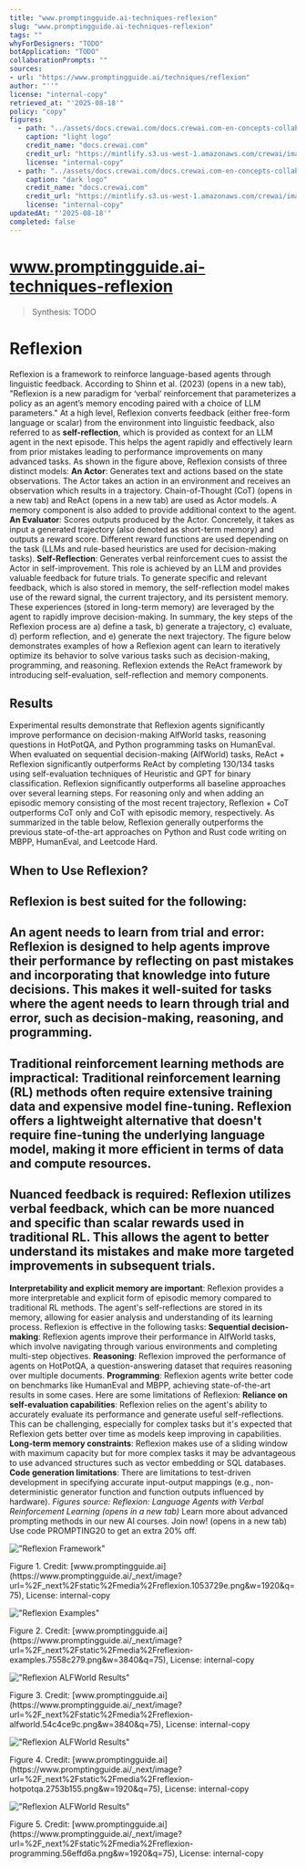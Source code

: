 ```yaml
---
title: "www.promptingguide.ai-techniques-reflexion"
slug: "www.promptingguide.ai-techniques-reflexion"
tags: ""
whyForDesigners: "TODO"
botApplication: "TODO"
collaborationPrompts: ""
sources:
- url: "https://www.promptingguide.ai/techniques/reflexion"
author: "''"
license: "internal-copy"
retrieved_at: "'2025-08-18'"
policy: "copy"
figures:
  - path: "../assets/docs.crewai.com/docs.crewai.com-en-concepts-collaboration/71bc45159c09.webp"
    caption: "light logo"
    credit_name: "docs.crewai.com"
    credit_url: "https://mintlify.s3.us-west-1.amazonaws.com/crewai/images/crew_only_logo.png"
    license: "internal-copy"
  - path: "../assets/docs.crewai.com/docs.crewai.com-en-concepts-collaboration/71bc45159c09.webp"
    caption: "dark logo"
    credit_name: "docs.crewai.com"
    credit_url: "https://mintlify.s3.us-west-1.amazonaws.com/crewai/images/crew_only_logo.png"
    license: "internal-copy"
updatedAt: "'2025-08-18'"
completed: false
---
```


# www.promptingguide.ai-techniques-reflexion

> Synthesis: TODO

# Reflexion
Reflexion is a framework to reinforce language-based agents through linguistic feedback. According to Shinn et al. (2023) (opens in a new tab), "Reflexion is a new paradigm for ‘verbal‘ reinforcement that parameterizes a policy as an agent’s memory encoding paired with a choice of LLM parameters."
At a high level, Reflexion converts feedback (either free-form language or scalar) from the environment into linguistic feedback, also referred to as
**self-reflection**, which is provided as context for an LLM agent in the next episode. This helps the agent rapidly and effectively learn from prior mistakes leading to performance improvements on many advanced tasks.
As shown in the figure above, Reflexion consists of three distinct models:
**An Actor**: Generates text and actions based on the state observations. The Actor takes an action in an environment and receives an observation which results in a trajectory. Chain-of-Thought (CoT) (opens in a new tab) and ReAct (opens in a new tab) are used as Actor models. A memory component is also added to provide additional context to the agent. **An Evaluator**: Scores outputs produced by the Actor. Concretely, it takes as input a generated trajectory (also denoted as short-term memory) and outputs a reward score. Different reward functions are used depending on the task (LLMs and rule-based heuristics are used for decision-making tasks). **Self-Reflection**: Generates verbal reinforcement cues to assist the Actor in self-improvement. This role is achieved by an LLM and provides valuable feedback for future trials. To generate specific and relevant feedback, which is also stored in memory, the self-reflection model makes use of the reward signal, the current trajectory, and its persistent memory. These experiences (stored in long-term memory) are leveraged by the agent to rapidly improve decision-making.
In summary, the key steps of the Reflexion process are a) define a task, b) generate a trajectory, c) evaluate, d) perform reflection, and e) generate the next trajectory. The figure below demonstrates examples of how a Reflexion agent can learn to iteratively optimize its behavior to solve various tasks such as decision-making, programming, and reasoning. Reflexion extends the ReAct framework by introducing self-evaluation, self-reflection and memory components.
## Results
Experimental results demonstrate that Reflexion agents significantly improve performance on decision-making AlfWorld tasks, reasoning questions in HotPotQA, and Python programming tasks on HumanEval.
When evaluated on sequential decision-making (AlfWorld) tasks, ReAct + Reflexion significantly outperforms ReAct by completing 130/134 tasks using self-evaluation techniques of Heuristic and GPT for binary classification.
Reflexion significantly outperforms all baseline approaches over several learning steps. For reasoning only and when adding an episodic memory consisting of the most recent trajectory, Reflexion + CoT outperforms CoT only and CoT with episodic memory, respectively.
As summarized in the table below, Reflexion generally outperforms the previous state-of-the-art approaches on Python and Rust code writing on MBPP, HumanEval, and Leetcode Hard.
## When to Use Reflexion?
Reflexion is best suited for the following:
-
**An agent needs to learn from trial and error**: Reflexion is designed to help agents improve their performance by reflecting on past mistakes and incorporating that knowledge into future decisions. This makes it well-suited for tasks where the agent needs to learn through trial and error, such as decision-making, reasoning, and programming.
-
**Traditional reinforcement learning methods are impractical**: Traditional reinforcement learning (RL) methods often require extensive training data and expensive model fine-tuning. Reflexion offers a lightweight alternative that doesn't require fine-tuning the underlying language model, making it more efficient in terms of data and compute resources.
-
**Nuanced feedback is required**: Reflexion utilizes verbal feedback, which can be more nuanced and specific than scalar rewards used in traditional RL. This allows the agent to better understand its mistakes and make more targeted improvements in subsequent trials.
-
**Interpretability and explicit memory are important**: Reflexion provides a more interpretable and explicit form of episodic memory compared to traditional RL methods. The agent's self-reflections are stored in its memory, allowing for easier analysis and understanding of its learning process.
Reflexion is effective in the following tasks:
**Sequential decision-making**: Reflexion agents improve their performance in AlfWorld tasks, which involve navigating through various environments and completing multi-step objectives. **Reasoning**: Reflexion improved the performance of agents on HotPotQA, a question-answering dataset that requires reasoning over multiple documents. **Programming**: Reflexion agents write better code on benchmarks like HumanEval and MBPP, achieving state-of-the-art results in some cases.
Here are some limitations of Reflexion:
**Reliance on self-evaluation capabilities**: Reflexion relies on the agent's ability to accurately evaluate its performance and generate useful self-reflections. This can be challenging, especially for complex tasks but it's expected that Reflexion gets better over time as models keep improving in capabilities. **Long-term memory constraints**: Reflexion makes use of a sliding window with maximum capacity but for more complex tasks it may be advantageous to use advanced structures such as vector embedding or SQL databases. **Code generation limitations**: There are limitations to test-driven development in specifying accurate input-output mappings (e.g., non-deterministic generator function and function outputs influenced by hardware). *Figures source: Reflexion: Language Agents with Verbal Reinforcement Learning (opens in a new tab)*
Learn more about advanced prompting methods in our new AI courses. Join now! (opens in a new tab) Use code PROMPTING20 to get an extra 20% off.

!["Reflexion Framework"](../assets/www.promptingguide.ai/www.promptingguide.ai-techniques-reflexion/56d52d15d4ae.webp)
<figcaption>Figure 1. Credit: [www.promptingguide.ai](https://www.promptingguide.ai/_next/image?url=%2F_next%2Fstatic%2Fmedia%2Freflexion.1053729e.png&w=1920&q=75), License: internal-copy</figcaption>

!["Reflexion Examples"](../assets/www.promptingguide.ai/www.promptingguide.ai-techniques-reflexion/a7fb7fe7784d.webp)
<figcaption>Figure 2. Credit: [www.promptingguide.ai](https://www.promptingguide.ai/_next/image?url=%2F_next%2Fstatic%2Fmedia%2Freflexion-examples.7558c279.png&w=3840&q=75), License: internal-copy</figcaption>

!["Reflexion ALFWorld Results"](../assets/www.promptingguide.ai/www.promptingguide.ai-techniques-reflexion/480ecc716c41.webp)
<figcaption>Figure 3. Credit: [www.promptingguide.ai](https://www.promptingguide.ai/_next/image?url=%2F_next%2Fstatic%2Fmedia%2Freflexion-alfworld.54c4ce9c.png&w=3840&q=75), License: internal-copy</figcaption>

!["Reflexion ALFWorld Results"](../assets/www.promptingguide.ai/www.promptingguide.ai-techniques-reflexion/2122cd51fc9f.webp)
<figcaption>Figure 4. Credit: [www.promptingguide.ai](https://www.promptingguide.ai/_next/image?url=%2F_next%2Fstatic%2Fmedia%2Freflexion-hotpotqa.2753b155.png&w=1920&q=75), License: internal-copy</figcaption>

!["Reflexion ALFWorld Results"](../assets/www.promptingguide.ai/www.promptingguide.ai-techniques-reflexion/b825888e75f2.webp)
<figcaption>Figure 5. Credit: [www.promptingguide.ai](https://www.promptingguide.ai/_next/image?url=%2F_next%2Fstatic%2Fmedia%2Freflexion-programming.56effd6a.png&w=1920&q=75), License: internal-copy</figcaption>
